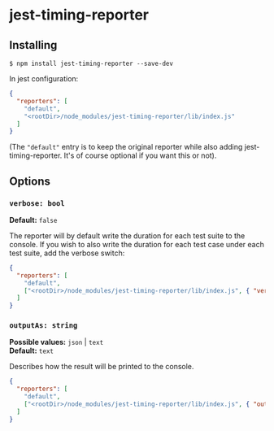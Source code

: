 # jest-timing-reporter

## Installing

```
$ npm install jest-timing-reporter --save-dev
```

In jest configuration:

```json
{
  "reporters": [
    "default",
    "<rootDir>/node_modules/jest-timing-reporter/lib/index.js"
  ]
}
```

(The `"default"` entry is to keep the original reporter while also adding jest-timing-reporter. It's of course optional if you want this or not).

## Options

### `verbose: bool`
**Default:** `false`

The reporter will by default write the duration for each test suite to the console. If you wish to also write the duration for each test case under each test suite, add the verbose switch:

```json
{
  "reporters": [
    "default",
    ["<rootDir>/node_modules/jest-timing-reporter/lib/index.js", { "verbose": true }]
  ]
}
```

### `outputAs: string`
**Possible values:** `json` | `text`  
**Default:** `text`

Describes how the result will be printed to the console.

```json
{
  "reporters": [
    "default",
    ["<rootDir>/node_modules/jest-timing-reporter/lib/index.js", { "outputAs": "text" }]
  ]
}
```
